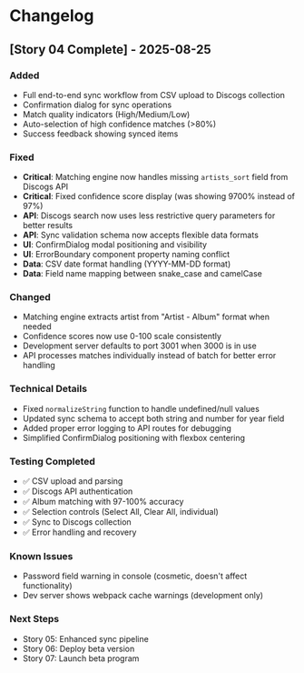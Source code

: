 # Changelog

## [Story 04 Complete] - 2025-08-25

### Added
- Full end-to-end sync workflow from CSV upload to Discogs collection
- Confirmation dialog for sync operations
- Match quality indicators (High/Medium/Low)
- Auto-selection of high confidence matches (>80%)
- Success feedback showing synced items

### Fixed
- **Critical**: Matching engine now handles missing `artists_sort` field from Discogs API
- **Critical**: Fixed confidence score display (was showing 9700% instead of 97%)
- **API**: Discogs search now uses less restrictive query parameters for better results
- **API**: Sync validation schema now accepts flexible data formats
- **UI**: ConfirmDialog modal positioning and visibility
- **UI**: ErrorBoundary component property naming conflict
- **Data**: CSV date format handling (YYYY-MM-DD format)
- **Data**: Field name mapping between snake_case and camelCase

### Changed
- Matching engine extracts artist from "Artist - Album" format when needed
- Confidence scores now use 0-100 scale consistently
- Development server defaults to port 3001 when 3000 is in use
- API processes matches individually instead of batch for better error handling

### Technical Details
- Fixed `normalizeString` function to handle undefined/null values
- Updated sync schema to accept both string and number for year field
- Added proper error logging to API routes for debugging
- Simplified ConfirmDialog positioning with flexbox centering

### Testing Completed
- ✅ CSV upload and parsing
- ✅ Discogs API authentication
- ✅ Album matching with 97-100% accuracy
- ✅ Selection controls (Select All, Clear All, individual)
- ✅ Sync to Discogs collection
- ✅ Error handling and recovery

### Known Issues
- Password field warning in console (cosmetic, doesn't affect functionality)
- Dev server shows webpack cache warnings (development only)

### Next Steps
- Story 05: Enhanced sync pipeline
- Story 06: Deploy beta version
- Story 07: Launch beta program